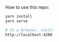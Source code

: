 
How to use this repo:

```bash
yarn install
yarn serve 

# In a browser, visit:
http://localhost:4200
```
